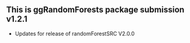 This is ggRandomForests package submission v1.2.1
--------------------------------------------------------------------------------
* Updates for release of randomForestSRC V2.0.0
